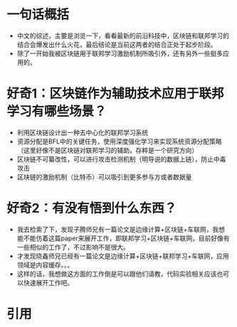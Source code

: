 # 一句话概括
- 中文的综述，主要是浏览一下，看看最新的前沿科技中，区块链和联邦学习的结合会爆发出什么火花，最后结论是当前这两者的结合正处于起步阶段。
- 除了一开始我被区块链用于联邦学习激励机制所吸引外，还有另外一些挺多应用的。 

# 好奇1：区块链作为辅助技术应用于联邦学习有哪些场景？
- 利用区块链设计出一种去中心化的联邦学习系统
- 资源分配是BFL中的关键任务，使用深度强化学习来实现系统资源分配策略（这里好像不是区块链对联邦学习的辅助，存粹是一个研究方向）
- 区块链不可纂改性，可以进行攻击检测机制（明导说的数据上链），防止中毒攻击
- 区块链的激励机制（比特币）可以吸引到更多参与方或者数据量

# 好奇2：有没有悟到什么东西？
- 我去检索了下，发现子腾师兄有一篇论文是边缘计算+区块链+车联网，我想能不能仿着这篇paper来展开工作，即联邦学习+区块链+车联网，目前好像有一些相似的工作了，不过影响不是很大。
- 才发现晓鑫师兄已经有一篇论文是边缘计算+区块链+联邦学习+车联网，应用领域是内容缓存。。。
- 这样的话，我想做这方面的工作倒是可以跟他们请教，代码实验相关应该也可以快速展开工作吧。

# 引用